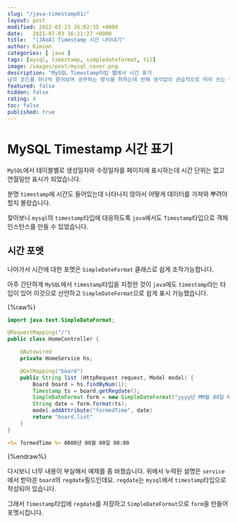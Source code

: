 ```yaml
---
slug: "/java-timestamp01/"
layout: post
modified: 2022-03-23 16:02:35 +0000
date:   2021-07-03 16:21:27 +0000
title:  "[JAVA] Timestamp 시간 나타내기"
author: Kimson
categories: [ java ]
tags: [mysql, timestamp, simpledateformat, til]
image: /images/post/mysql_cover.png
description: "MySQL Timestamp타입 웹에서 시간 표기  
남의 코드를 하나씩 뜯어보며 공부하는 방식을 취하는데 반해 생각없이 관습적으로 따라 쓰는 경우가 종종 있습니다."
featured: false
hidden: false
rating: 4
toc: false
published: true
---
```


# MySQL Timestamp 시간 표기

`MySQL`에서 테이블별로 생성일자와 수정일자를 페이지에 표시하는데 시간 단위는 없고 연월일만 표시가 되었습니다.

분명 `timestamp`에 시간도 들어있는데 나타나지 않아서 어떻게 데이터를 가져와 뿌려야할지 몰랐습니다.

찾아보니 `mysql`의 `timestamp`타입에 대응하도록 `java`에서도 `Timestamp`타입으로 객체 인스턴스를 만들 수 있었습니다.

## 시간 포멧

나아가서 시간에 대한 포멧은 `SimpleDateFormat` 클래스로 쉽게 조작가능합니다.

아주 간단하게 `MySQL`에서 `timestamp`타입을 지정한 것이 `java`에도 `timestamp`라는 타입이 있어 이것으로 선언하고 `SimpleDateFormat`으로 쉽게 표시 가능했습니다.

{%raw%}

```java
import java.text.SimpleDateFormat;

@RequestMapping("/")
public class HomeController {

    @Autowired
    private HomeService hs;

    @GetMapping("board")
    public String list (HttpRequest request, Model model) {
        Board board = hs.findByNum(1);
        Timestamp ts = board.getRegdate();
        SimpleDateFormat form = new SimpleDateFormat("yyyy년 MM월 dd일 hh:mm");
        String date = form.format(ts);
        model.addAttribute("formedTime", date)
        return "board.list"
    }
}

```

```jsp
<%= formedTime %> 0000년 00월 00일 00:00
```

{%endraw%}

다시보니 너무 내용이 부실해서 예제를 좀 바꿨습니다. 위에서 누락된 설명은 `service`에서 받아온 `board`의 `regdate`필드인데요. `regdate`는 `mysql`에서 `timestamp`타입으로 작성되어 있습니다.

그래서 `Timestamp`타입에 `regdate`를 저장하고 `SimpleDateFormat`으로 `form`을 만들어 포멧시킵니다.